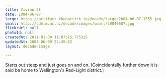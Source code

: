 ```yaml
---
title: Vivian St
date: 2004-06-07
large: https://artifact.thepatrick.io/decade/large/2004-06-07-1555.jpg
small: http://cdn.m.ac.nz/decade/images/small/20040607.jpg
flickrUrl: null
photoId: null
createdAt: 2011-01-30 11:07:15.775315
updatedAt: 2004-06-09 22:45:52
layout: decade-image

---
```

Starts out steep and just goes on and on. (Coincidentally further down it is said be home to Wellington's Red-Light district.)

